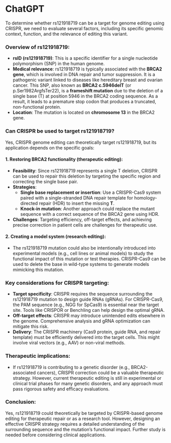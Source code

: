 # ChatGPT

To determine whether rs121918719 can be a target for genome editing using CRISPR, we need to evaluate several factors, including its specific genomic context, function, and the relevance of editing this variant.

### Overview of rs121918719:
- **rsID (rs121918719)**: This is a specific identifier for a single nucleotide polymorphism (SNP) in the human genome.
- **Medical relevance**: rs121918719 is typically associated with the **BRCA2 gene**, which is involved in DNA repair and tumor suppression. It is a pathogenic variant linked to diseases like hereditary breast and ovarian cancer. This SNP, also known as **BRCA2 c.5946delT** (or p.Ser1982ArgfsTer22), is a **frameshift mutation** due to the deletion of a single base (T) at position 5946 in the BRCA2 coding sequence. As a result, it leads to a premature stop codon that produces a truncated, non-functional protein.
- **Location**: The mutation is located on **chromosome 13** in the BRCA2 gene.

### Can CRISPR be used to target rs121918719?
Yes, CRISPR genome editing can theoretically target rs121918719, but its application depends on the specific goals:

#### 1. **Restoring BRCA2 functionality (therapeutic editing)**:
   - **Feasibility**: Since rs121918719 represents a single T deletion, CRISPR can be used to repair this deletion by targeting the specific region and correcting the single base pair.
   - **Strategies**:
     - **Single base replacement or insertion**: Use a CRISPR-Cas9 system paired with a single-stranded DNA repair template for homology-directed repair (HDR) to insert the missing **T**.
     - **Knock-in mutation**: Another approach could replace the mutant sequence with a correct sequence of the BRCA2 gene using HDR.
   - **Challenges**: Targeting efficiency, off-target effects, and achieving precise correction in patient cells are challenges for therapeutic use.

#### 2. **Creating a model system (research editing)**:
   - The rs121918719 mutation could also be intentionally introduced into experimental models (e.g., cell lines or animal models) to study the functional impact of this mutation or test therapies. CRISPR-Cas9 can be used to delete the base in wild-type systems to generate models mimicking this mutation.

### Key considerations for CRISPR targeting:
- **Target specificity**: CRISPR requires the sequence surrounding the rs121918719 mutation to design guide RNAs (gRNAs). For CRISPR-Cas9, the PAM sequence (e.g., NGG for SpCas9) is essential near the target site. Tools like CRISPOR or Benchling can help design the optimal gRNA.
- **Off-target effects**: CRISPR may introduce unintended edits elsewhere in the genome. Comprehensive analysis and gRNA optimization can mitigate this risk.
- **Delivery**: The CRISPR machinery (Cas9 protein, guide RNA, and repair template) must be efficiently delivered into the target cells. This might involve viral vectors (e.g., AAV) or non-viral methods.

### Therapeutic implications:
- If rs121918719 is contributing to a genetic disorder (e.g., BRCA2-associated cancers), CRISPR correction could be a valuable therapeutic strategy. However, current therapeutic editing is still in experimental or clinical trial phases for many genetic disorders, and any approach must pass rigorous safety and efficacy evaluations.

### Conclusion:
Yes, rs121918719 could theoretically be targeted by CRISPR-based genome editing for therapeutic repair or as a research tool. However, designing an effective CRISPR strategy requires a detailed understanding of the surrounding sequence and the mutation’s functional impact. Further study is needed before considering clinical applications.